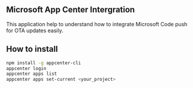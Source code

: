 ## Microsoft App Center Intergration

This application help to understand how to integrate Microsoft Code push for OTA updates
easily.

## How to install

```bash
npm install -g appcenter-cli
appcenter login
appcenter apps list
appcenter apps set-current <your_project>
```
